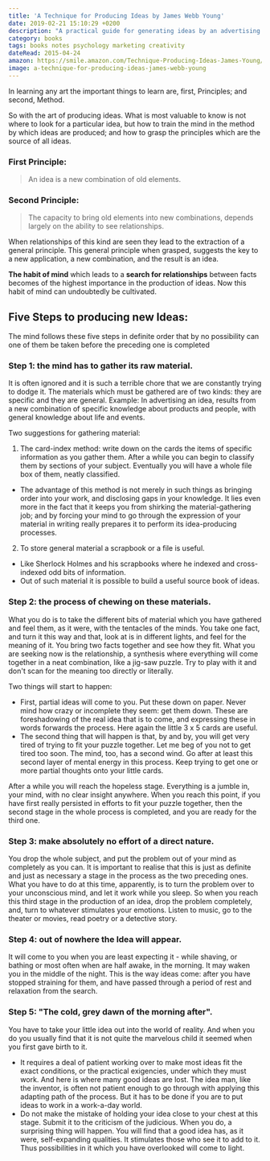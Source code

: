 ```yaml
---
title: 'A Technique for Producing Ideas by James Webb Young'
date: 2019-02-21 15:10:29 +0200
description: "A practical guide for generating ideas by an advertising executive. Develop a habit of searching for relationships between facts. As a result, you'll be able to produce new combinations of old elements - ideas."
category: books
tags: books notes psychology marketing creativity
dateRead: 2015-04-24
amazon: https://smile.amazon.com/Technique-Producing-Ideas-James-Young/dp/198781746X
image: a-technique-for-producing-ideas-james-webb-young
---
```


In learning any art the important things to learn are, first, Principles; and second, Method.

So with the art of producing ideas. What is most valuable to know is not where to look for a particular idea, but how to train the mind in the method by which ideas are produced; and how to grasp the principles which are the source of all ideas.

### First Principle:

> An idea is a new combination of old elements.

### Second Principle:

> The capacity to bring old elements into new combinations, depends largely on the ability to see relationships.

When relationships of this kind are seen they lead to the extraction of a general principle. This general principle when grasped, suggests the key to a new application, a new combination, and the result is an idea.

**The habit of mind** which leads to a **search for relationships** between facts becomes of the highest importance in the production of ideas. Now this habit of mind can undoubtedly be cultivated.

## Five Steps to producing new Ideas:

The mind follows these five steps in definite order that by no possibility can one of them be taken
before the preceding one is completed

### Step 1: the mind has to gather its raw material.

It is often ignored and it is such a terrible chore that we are constantly trying to dodge it.
The materials which must be gathered are of two kinds: they are specific and they are general.
Example: In advertising an idea, results from a new combination of specific knowledge about products and people, with general knowledge about life and events.

Two suggestions for gathering material:

1.  The card-index method: write down on the cards the items of specific information as you gather them. After a while you can begin to classify them by sections of your subject. Eventually you will have a whole file box of them, neatly classified.

- The advantage of this method is not merely in such things as bringing order into your work, and disclosing gaps in your knowledge. It lies even more in the fact that it keeps you from shirking the material-gathering job; and by forcing your mind to go through the expression of your material in writing really prepares it to perform its idea-producing processes.

2. To store general material a scrapbook or a file is useful.

- Like Sherlock Holmes and his scrapbooks where he indexed and cross-indexed odd bits of information.
- Out of such material it is possible to build a useful source book of ideas.

### Step 2: the process of chewing on these materials.

What you do is to take the different bits of material which you have gathered and feel them, as it were, with the tentacles of the minds. You take one fact, and turn it this way and that, look at is in different lights, and feel for the meaning of it. You bring two facts together and see how they fit. What you are seeking now is the relationship, a synthesis where everything will come together in a neat combination, like a jig-saw puzzle. Try to play with it and don't scan for the meaning too directly or literally.

Two things will start to happen:

- First, partial ideas will come to you. Put these down on paper. Never mind how crazy or incomplete they seem: get them down. These are foreshadowing of the real idea that is to come, and expressing these in words forwards the process. Here again the little 3 x 5 cards are useful.
- The second thing that will happen is that, by and by, you will get very tired of trying to fit your puzzle together. Let me beg of you not to get tired too soon. The mind, too, has a second wind. Go after at least this second layer of mental energy in this process. Keep trying to get one or more partial thoughts onto your little cards.

After a while you will reach the hopeless stage. Everything is a jumble in, your mind, with no clear insight anywhere. When you reach this point, if you have first really persisted in efforts to fit your puzzle together, then the second stage in the whole process is completed, and you are ready for the third one.

### Step 3: make absolutely no effort of a direct nature.

You drop the whole subject, and put the problem out of your mind as completely as you can. It is important to realise that this is just as definite and just as necessary a stage in the process as the two preceding ones. What you have to do at this time, apparently, is to turn the problem over to your unconscious mind, and let it work while you sleep. So when you reach this third stage in the production of an idea, drop the problem completely,
and, turn to whatever stimulates your emotions. Listen to music, go to the theater or movies, read poetry or a detective story.

### Step 4: out of nowhere the Idea will appear.

It will come to you when you are least expecting it - while shaving, or bathing or most often when are half awake, in the morning. It may waken you in the middle of the night. This is the way ideas come: after you have stopped straining for them, and have passed through a period of rest and relaxation from the search.

### Step 5: "The cold, grey dawn of the morning after".

You have to take your little idea out into the world of reality. And when you do you usually find that it is not quite the marvelous child it seemed when you first gave birth to it.

- It requires a deal of patient working over to make most ideas fit the exact conditions, or the practical exigencies, under which they must work. And here is where many good ideas are lost. The idea man, like the inventor, is often not patient enough to go through with applying this adapting path of the process. But it has to be done if you are to put ideas to work in a work-a-day world.
- Do not make the mistake of holding your idea close to your chest at this stage. Submit it to the criticism of the judicious. When you do, a surprising thing will happen. You will find that a good idea has, as it were, self-expanding qualities. It stimulates those who see it to add to it. Thus possibilities in it which you have overlooked will come to light.
